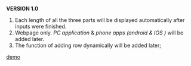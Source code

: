 **VERSION 1.0**
1. Each length of all the three parts will be displayed automatically after inputs were finished.
2. Webpage only. *PC application* & *phone apps (android & IOS )* will be added later.
3. The function of adding row dynamically will be added later;

[demo](https://garyhuang1982.github.io/apollo/)
